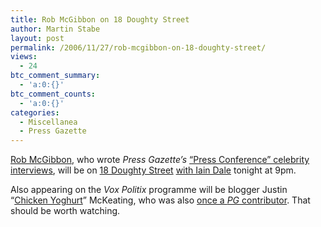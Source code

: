 ```yaml
---
title: Rob McGibbon on 18 Doughty Street
author: Martin Stabe
layout: post
permalink: /2006/11/27/rob-mcgibbon-on-18-doughty-street/
views:
  - 24
btc_comment_summary:
  - 'a:0:{}'
btc_comment_counts:
  - 'a:0:{}'
categories:
  - Miscellanea
  - Press Gazette
---
```

[Rob McGibbon][1], who wrote *Press Gazette&#8217;s* [&#8220;Press Conference&#8221; celebrity interviews][2], will be on [18 Doughty Street][3] [with Iain Dale][4] tonight at 9pm.

Also appearing on the *Vox Politix* programme will be blogger Justin &#8220;[Chicken Yoghurt][5]&#8221; McKeating, who was also [once a *PG* contributor][6]. That should be worth watching.

 [1]: http://robmcgibbon.blogspot.com/
 [2]: http://www.robmcgibbon.com/?t=cat&cat=2006
 [3]: http://www.18doughtystreet.com/
 [4]: http://iaindale.blogspot.com/2006/11/end-of-road-for-press-gazette.html
 [5]: http://www.chickyog.net
 [6]: http://www.pressgazette.co.uk/blog/2006/03/09/do-msm-blogs-stack-up/